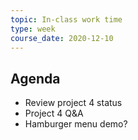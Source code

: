 ```yaml
---
topic: In-class work time
type: week
course_date: 2020-12-10
---
```


## Agenda
- Review project 4 status
- Project 4 Q&A
- Hamburger menu demo?
